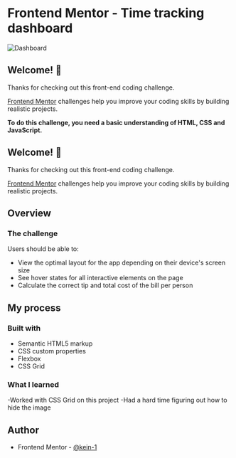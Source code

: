 # Frontend Mentor - Time tracking dashboard


![Dashboard](https://user-images.githubusercontent.com/87039063/184275741-4e52c8b1-364d-4277-94cf-8185a403a823.png)


## Welcome! 👋

Thanks for checking out this front-end coding challenge.

[Frontend Mentor](https://www.frontendmentor.io) challenges help you improve your coding skills by building realistic projects.

**To do this challenge, you need a basic understanding of HTML, CSS and JavaScript.**




## Welcome! 👋

Thanks for checking out this front-end coding challenge.

[Frontend Mentor](https://www.frontendmentor.io) challenges help you improve your coding skills by building realistic projects.


## Overview

### The challenge

Users should be able to:

- View the optimal layout for the app depending on their device's screen size
- See hover states for all interactive elements on the page
- Calculate the correct tip and total cost of the bill per person

## My process

### Built with

- Semantic HTML5 markup
- CSS custom properties
- Flexbox
- CSS Grid



### What I learned

-Worked with CSS Grid on this project 
-Had a hard time figuring out how to hide the image 
## Author

- Frontend Mentor - [@kein-1](https://www.frontendmentor.io/profile/kein-1)
